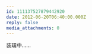 ```yaml
---
id: 111137527879442920
date: 2012-06-20T06:40:00.000Z
reply: false
media_attachments: 0
---
```


装璜中…… ​​​​


